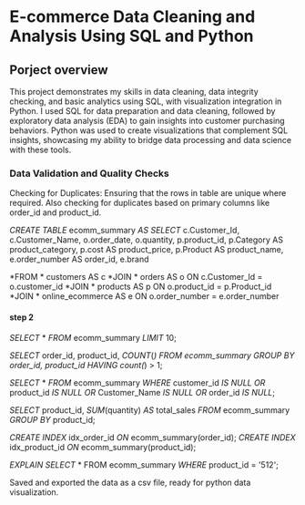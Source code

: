 # E-commerce Data Cleaning and Analysis Using SQL and Python

## Porject overview

This project demonstrates my skills in data cleaning, data integrity checking, and basic analytics using SQL, with visualization integration in Python. I used SQL for data preparation and data cleaning, followed by exploratory data analysis (EDA) to gain insights into customer purchasing behaviors. Python was used to create visualizations that complement SQL insights, showcasing my ability to bridge data processing and data science with these tools.

### Data Validation and Quality Checks
Checking for Duplicates: Ensuring that the rows in table are unique where required. Also checking for duplicates based on primary columns like order_id and product_id.

*CREATE TABLE* ecomm_summary *AS* 
*SELECT*
	c.Customer_Id,
	c.Customer_Name,
	o.order_date,
	o.quantity,
    p.product_id,
	p.Category AS product_category,
	p.cost AS product_price,
    p.Product AS product_name,
	e.order_number AS order_id,
    e.brand

*FROM *
	customers AS c
*JOIN *
	orders AS o ON c.Customer_Id = o.customer_id
*JOIN *
	products AS p ON o.product_id = p.Product_id
*JOIN *
	online_ecommerce AS e ON o.order_number = e.order_number

#### step 2 

*SELECT* * *FROM* ecomm_summary *LIMIT* 10;

*SELECT* order_id, product_id, *COUNT*(*)
*FROM* ecomm_summary 
*GROUP BY* order_id, product_id
*HAVING count*(*) > 1;

*SELECT* * *FROM* ecomm_summary
*WHERE* customer_id *IS NULL OR* product_id *IS NULL OR* Customer_Name *IS NULL OR* order_id *IS NULL*;

*SELECT* product_id, *SUM*(quantity) *AS* total_sales
*FROM* ecomm_summary
*GROUP BY* product_id;

*CREATE INDEX* idx_order_id *ON* ecomm_summary(order_id);
*CREATE INDEX* idx_product_id *ON* ecomm_summary(product_id);

*EXPLAIN SELECT* * FROM ecomm_summary *WHERE* product_id = '512';

Saved and exported the data as a csv file, ready for python data visualization. 


